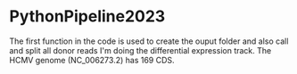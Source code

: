 # PythonPipeline2023
The first function in the code is used to create the ouput folder and also call and split all donor reads
I'm doing the differential expression track.
The HCMV genome (NC_006273.2) has 169 CDS.
